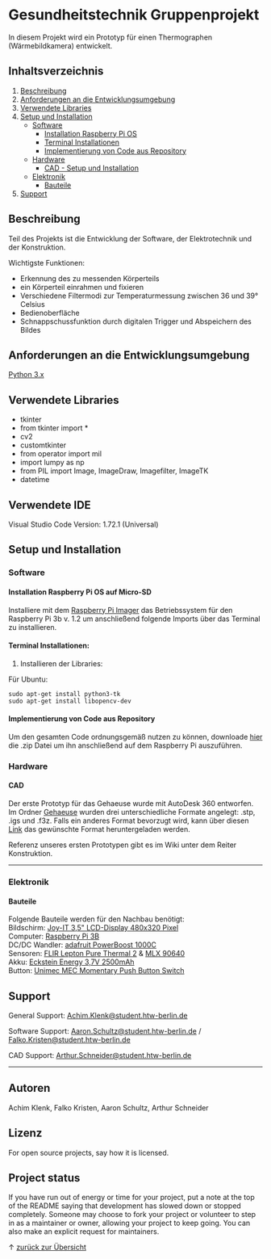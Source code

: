 # Gesundheitstechnik Gruppenprojekt

In diesem Projekt wird ein Prototyp für einen Thermographen (Wärmebildkamera) entwickelt.

## Inhaltsverzeichnis
1. [Beschreibung](#beschreibung)
2. [Anforderungen an die Entwicklungsumgebung](#anforderungen-an-die-entwicklungsumgebung)
3. [Verwendete Libraries](#verwendete-libraries)
4. [Setup und Installation](#setup-und-installation)
    - [Software](#software)
        - [Installation Raspberry Pi OS](#installation-raspberrypi-os)
        - [Terminal Installationen](#terminal-installationen)
        - [Implementierung von Code aus Repository](#)
    - [Hardware](#hardware)
        - [CAD - Setup und Installation](#cad)
    - [Elektronik](#elektronik)
        - [Bauteile](#bauteile)
5. [Support](#support)


## Beschreibung
Teil des Projekts ist die Entwicklung der Software, der Elektrotechnik und der Konstruktion.

Wichtigste Funktionen:
- Erkennung des zu messenden Körperteils
- ein Körperteil einrahmen und fixieren
- Verschiedene Filtermodi zur Temperaturmessung zwischen 36 und 39° Celsius
- Bedienoberfläche
- Schnappschussfunktion durch digitalen Trigger und Abspeichern des Bildes


## Anforderungen an die Entwicklungsumgebung
[Python 3.x](https://www.python.org/downloads/)


## Verwendete Libraries
- tkinter 
- from tkinter import *
- cv2
- customtkinter
- from operator import mil
- import lumpy as np
- from PIL import Image, ImageDraw, Imagefilter, ImageTK
- datetime

## Verwendete IDE
Visual Studio Code Version: 1.72.1 (Universal)

## Setup und Installation
### Software
#### Installation Raspberry Pi OS auf Micro-SD
Installiere mit dem [Raspberry Pi Imager](https://www.raspberrypi.com/software/) das Betriebssystem für den Raspberry Pi 3b v. 1.2 um anschließend folgende Imports über das Terminal zu installieren.

#### Terminal Installationen:
1. Installieren der Libraries:

Für Ubuntu: 
```
sudo apt-get install python3-tk
sudo apt-get install libopencv-dev
```

#### Implementierung von Code aus Repository
Um den gesamten Code ordnungsgemäß nutzen zu können, downloade [hier](https://gitlab.rz.htw-berlin.de/s0577479/gesundheitstechnik_thermograph/-/archive/main/gesundheitstechnik_thermograph-main.zip) die .zip Datei um ihn anschließend auf dem Raspberry Pi auszuführen. 

### Hardware
#### CAD
Der erste Prototyp für das Gehaeuse wurde mit AutoDesk 360 entworfen. Im Ordner [Gehaeuse](/Gehaeuse) wurden drei unterschiedliche Formate angelegt: .stp, .igs und .f3z. Falls ein anderes Format bevorzugt wird, kann über diesen [Link](https://mygmx81809.autodesk360.com/g/shares/SH9285eQTcf875d3c53958665734c225feb5) das gewünschte Format heruntergeladen werden.

Referenz unseres ersten Prototypen gibt es im Wiki unter dem Reiter Konstruktion.

***

### Elektronik
#### Bauteile
Folgende Bauteile werden für den Nachbau benötigt:<br>
Bildschirm: [Joy-IT 3,5" LCD-Display 480x320 Pixel](https://joy-it.net/de/products/RB-TFT3.5)<br>
Computer: [Raspberry Pi 3B](https://www.berrybase.de/raspberry-pi-3-modell-b)<br>
DC/DC Wandler: [adafruit PowerBoost 1000C](https://www.adafruit.com/product/2465)<br>
Sensoren: [FLIR Lepton Pure Thermal 2](https://groupgets.com/manufacturers/getlab/products/purethermal-2-flir-lepton-smart-i-o-module)
& [MLX 90640](https://www.adafruit.com/product/4407)<br>
Akku: [Eckstein Energy 3,7V 2500mAh](https://eckstein-shop.de/LiPo-Akku-Lithium-Ion-Polymer-Batterie-37V-2500mAh-mit-JST-PHR-2-Stecker-LP785060)<br>
Button: [Unimec MEC Momentary Push Button Switch](https://docs.rs-online.com/af73/A700000008823370.pdf)

## Support
General Support: 
Achim.Klenk@student.htw-berlin.de

Software Support: 
Aaron.Schultz@student.htw-berlin.de / Falko.Kristen@student.htw-berlin.de

CAD Support: 
Arthur.Schneider@student.htw-berlin.de

***

## Autoren
Achim Klenk, 
Falko Kristen, 
Aaron Schultz, 
Arthur Schneider

## Lizenz
For open source projects, say how it is licensed.

## Project status
If you have run out of energy or time for your project, put a note at the top of the README saying that development has slowed down or stopped completely. Someone may choose to fork your project or volunteer to step in as a maintainer or owner, allowing your project to keep going. You can also make an explicit request for maintainers.


↑ [zurück zur Übersicht](#gesundheitstechnik-gruppenprojekt)

